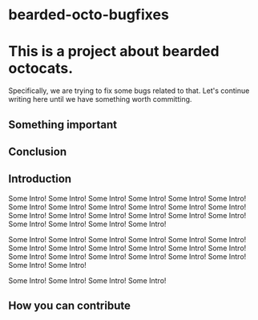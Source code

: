 bearded-octo-bugfixes
=====================

# This is a project about bearded octocats. 

Specifically, we are trying to fix some bugs related to that.
Let's continue writing here until we have something worth committing.

## Something important

## Conclusion

## Introduction
Some Intro! Some Intro! Some Intro! Some Intro! Some Intro! Some Intro! Some Intro! Some Intro! Some Intro! Some Intro! Some Intro! Some Intro! Some Intro! Some Intro! Some Intro! Some Intro! Some Intro! Some Intro! Some Intro! Some Intro! Some Intro! Some Intro! 

Some Intro! Some Intro! Some Intro! Some Intro! Some Intro! Some Intro! Some Intro! Some Intro! Some Intro! Some Intro! Some Intro! Some Intro! Some Intro! Some Intro! Some Intro! 
Some Intro! Some Intro! Some Intro! Some Intro! Some Intro! 

Some Intro! Some Intro! Some Intro! Some Intro! 

## How you can contribute